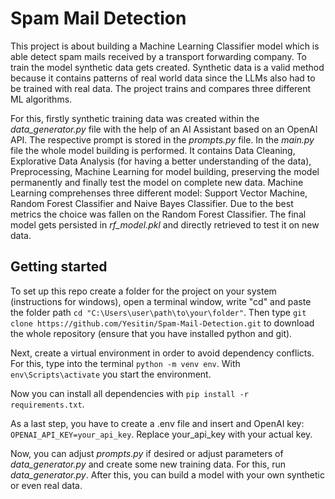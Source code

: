 # Spam Mail Detection 

This project is about building a Machine Learning Classifier model which is able detect spam mails received by a transport forwarding company. To train the model synthetic data gets created. Synthetic data is a valid method because it contains patterns of real world data since the LLMs also had to be trained with real data. The project trains and compares three different ML algorithms. 

For this, firstly synthetic training data was created within the _data_generator.py_ file with the help of an AI Assistant based on an OpenAI API. The respective prompt is stored in the _prompts.py_ file. In the _main.py_ file the whole model building is performed. It contains Data Cleaning, Explorative Data Analysis (for having a better understanding of the data), Preprocessing, Machine Learning for model building, preserving the model permanently and finally test the model on complete new data. Machine Learning comprehenses three different model: Support Vector Machine, Random Forest Classifier and Naive Bayes Classifier. Due to the best metrics the choice was fallen on the Random Forest Classifier. The final model gets persisted in _rf_model.pkl_ and directly retrieved to test it on new data. 

## Getting started

To set up this repo create a folder for the project on your system (instructions for windows), open a terminal window, write "cd" and paste the folder path `cd "C:\Users\user\path\to\your\folder"`. Then type `git clone https://github.com/Yesitin/Spam-Mail-Detection.git` to download the whole repository (ensure that you have installed python and git). 

Next, create a virtual environment in order to avoid dependency conflicts. For this, type into the terminal `python -m venv env`. With `env\Scripts\activate` you start the environment.

Now you can install all dependencies with `pip install -r requirements.txt`. 

As a last step, you have to create a .env file and insert and OpenAI key: `OPENAI_API_KEY=your_api_key`. Replace your_api_key with your actual key.

Now, you can adjust _prompts.py_ if desired or adjust parameters of _data_generator.py_ and create some new training data. For this, run _data_generator.py_. After this, you can build a model with your own synthetic or even real data.
 
